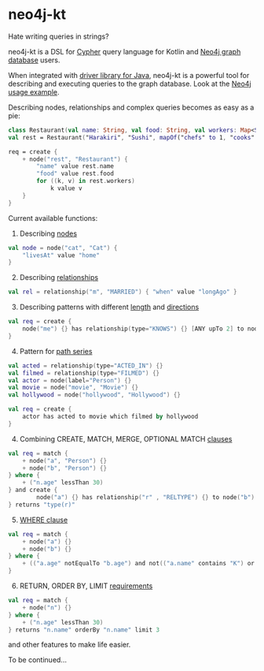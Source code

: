 # neo4j-kt
Hate writing queries in strings?

neo4j-kt is a DSL for [Cypher](https://neo4j.com/developer/cypher/) query language for Kotlin and [Neo4j graph database](https://neo4j.com/) users.

When integrated with  [driver library for Java](https://neo4j.com/developer/language-guides/), neo4j-kt is a powerful tool for describing and executing
queries to the graph database. Look at the [Neo4j usage example](https://github.com/maryilyina/neo4j-kt/blob/master/src/test/kotlin/Neo4jWithKtExample.kt).


Describing nodes, relationships and complex queries becomes as easy as a pie:
```kotlin
class Restaurant(val name: String, val food: String, val workers: Map<String, Int>)
val rest = Restaurant("Harakiri", "Sushi", mapOf("chefs" to 1, "cooks" to 10, "waiters" to 70))

req = create {
    + node("rest", "Restaurant") {
        "name" value rest.name
        "food" value rest.food
        for ((k, v) in rest.workers)
            k value v
    }
}
```

Current available functions:
1. Describing [nodes](https://github.com/maryilyina/neo4j-kt/blob/master/src/test/kotlin/NodeTests.kt)
```kotlin
val node = node("cat", "Cat") {
    "livesAt" value "home"
}
```
2. Describing [relationships](https://github.com/maryilyina/neo4j-kt/blob/master/src/test/kotlin/RelationshipTests.kt)
```kotlin
val rel = relationship("m", "MARRIED") { "when" value "longAgo" }
```

3. Describing patterns with different [length](https://github.com/maryilyina/neo4j-kt/blob/master/src/test/kotlin/RangesTests.kt) and [directions](https://github.com/maryilyina/neo4j-kt/blob/master/src/test/kotlin/DirectionTests.kt)
```kotlin
val req = create {
    node("me") {} has relationship(type="KNOWS") {} [ANY upTo 2] to node("remoteFriend") {}
}
```

4. Pattern for [path series](https://github.com/maryilyina/neo4j-kt/blob/master/src/test/kotlin/PathPatternTests.kt)
```kotlin
val acted = relationship(type="ACTED_IN") {}
val filmed = relationship(type="FILMED") {}
val actor = node(label="Person") {}
val movie = node("movie", "Movie") {}
val hollywood = node("hollywood", "Hollywood") {}

val req = create {
    actor has acted to movie which filmed by hollywood
}
```

4. Combining CREATE, MATCH, MERGE, OPTIONAL MATCH [clauses](https://github.com/maryilyina/neo4j-kt/blob/master/src/test/kotlin/MultipleClausesTests.kt)
```kotlin
val req = match {
    + node("a", "Person") {}
    + node("b", "Person") {}
} where {
    + ("n.age" lessThan 30)
} and create {
        node("a") {} has relationship("r" , "RELTYPE") {} to node("b") {}
} returns "type(r)"
```

5. [WHERE clause](https://github.com/maryilyina/neo4j-kt/blob/master/src/test/kotlin/WhereClauseTests.kt)
```kotlin
val req = match {
    + node("a") {}
    + node("b") {}
} where {
    + (("a.age" notEqualTo "b.age") and not(("a.name" contains "K") or ("b.age" greaterThan 2)))
}
```

6. RETURN, ORDER BY, LIMIT [requirements](https://github.com/maryilyina/neo4j-kt/blob/master/src/test/kotlin/MultipleClausesTests.kt)
```kotlin
val req = match {
    + node("n") {}
} where {
    + ("n.age" lessThan 30)
} returns "n.name" orderBy "n.name" limit 3
```
and other features to make life easier.

To be continued...

